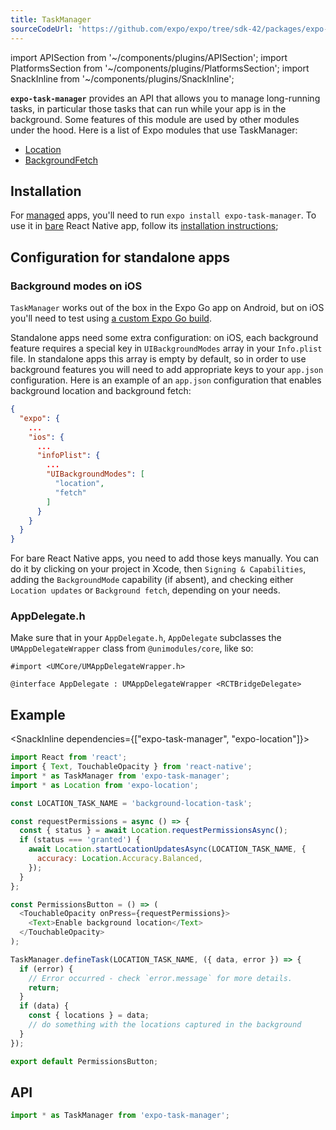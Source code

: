 ```yaml
---
title: TaskManager
sourceCodeUrl: 'https://github.com/expo/expo/tree/sdk-42/packages/expo-task-manager'
---
```


import APISection from '~/components/plugins/APISection';
import PlatformsSection from '~/components/plugins/PlatformsSection';
import SnackInline from '~/components/plugins/SnackInline';

**`expo-task-manager`** provides an API that allows you to manage long-running tasks, in particular those tasks that can run while your app is in the background.
Some features of this module are used by other modules under the hood. Here is a list of Expo modules that use TaskManager:

- [Location](location.md)
- [BackgroundFetch](background-fetch.md)

<PlatformsSection android emulator ios simulator />

## Installation

For [managed](/introduction/managed-vs-bare.md#managed-workflow) apps, you'll need to run `expo install expo-task-manager`. To use it in [bare](/introduction/managed-vs-bare.md#bare-workflow) React Native app, follow its [installation instructions](https://github.com/expo/expo/tree/master/packages/expo-task-manager);

## Configuration for standalone apps

### Background modes on iOS

`TaskManager` works out of the box in the Expo Go app on Android, but on iOS you'll need to test using [a custom Expo Go build](/guides/adhoc-builds.md).

Standalone apps need some extra configuration: on iOS, each background feature requires a special key in `UIBackgroundModes` array in your `Info.plist` file. In standalone apps this array is empty by default, so in order to use background features you will need to add appropriate keys to your `app.json` configuration.
Here is an example of an `app.json` configuration that enables background location and background fetch:

```json
{
  "expo": {
    ...
    "ios": {
      ...
      "infoPlist": {
        ...
        "UIBackgroundModes": [
          "location",
          "fetch"
        ]
      }
    }
  }
}
```

For bare React Native apps, you need to add those keys manually. You can do it by clicking on your project in Xcode, then `Signing & Capabilities`, adding the `BackgroundMode` capability (if absent), and checking either `Location updates` or `Background fetch`, depending on your needs.

### AppDelegate.h

Make sure that in your `AppDelegate.h`, `AppDelegate` subclasses the `UMAppDelegateWrapper` class from `@unimodules/core`, like so:

```objc
#import <UMCore/UMAppDelegateWrapper.h>

@interface AppDelegate : UMAppDelegateWrapper <RCTBridgeDelegate>
```

## Example

<SnackInline dependencies={["expo-task-manager", "expo-location"]}>

```javascript
import React from 'react';
import { Text, TouchableOpacity } from 'react-native';
import * as TaskManager from 'expo-task-manager';
import * as Location from 'expo-location';

const LOCATION_TASK_NAME = 'background-location-task';

const requestPermissions = async () => {
  const { status } = await Location.requestPermissionsAsync();
  if (status === 'granted') {
    await Location.startLocationUpdatesAsync(LOCATION_TASK_NAME, {
      accuracy: Location.Accuracy.Balanced,
    });
  }
};

const PermissionsButton = () => (
  <TouchableOpacity onPress={requestPermissions}>
    <Text>Enable background location</Text>
  </TouchableOpacity>
);

TaskManager.defineTask(LOCATION_TASK_NAME, ({ data, error }) => {
  if (error) {
    // Error occurred - check `error.message` for more details.
    return;
  }
  if (data) {
    const { locations } = data;
    // do something with the locations captured in the background
  }
});

export default PermissionsButton;
```

</SnackInline>

## API

```js
import * as TaskManager from 'expo-task-manager';
```

<APISection packageName="expo-task-manager" apiName="TaskManager" />